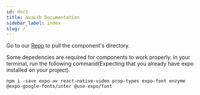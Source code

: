 ```yaml
---
id: doc1
title: AxaLib Documentation
sidebar_label: index
slug: /
---
```


Go to our [Repo](https://github.github.com/gfm/) to pull the component's directory.


Some depedencies are required for components to work properly.
in your terminal, run the following command(Expecting that you already have expo installed on your project).

````
npm i -save expo-av react-native-video prop-types expo-font enzyme @expo-google-fonts/inter @use-expo/font
````
